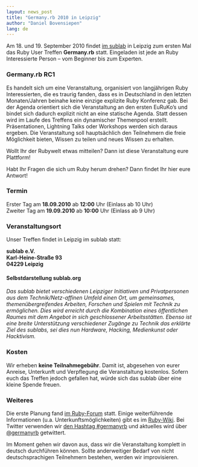 ```yaml
---
layout: news_post
title: "Germany.rb 2010 in Leipzig"
author: "Daniel Bovensiepen"
lang: de
---
```


Am 18. und 19. September 2010 findet [im sublab][1] in Leipzig zum
ersten Mal das Ruby User Treffen **Germany.rb** statt. Eingeladen ist
jede an Ruby Interessierte Person – vom Beginner bis zum Experten.

### Germany.rb RC1

Es handelt sich um eine Veranstaltung, organisiert von langjährigen Ruby
Interessierten, die es traurig fanden, dass es in Deutschland in den
letzten Monaten/Jahren beinahe keine einzige explizite Ruby Konferenz
gab. Bei der Agenda orientiert sich die Veranstaltung an den ersten
EuRuKo’s und bindet sich dadurch explizit nicht an eine statische
Agenda. Statt dessen wird im Laufe des Treffens ein dynamischer
Themenpool erstellt. Präsentationen, Lightning Talks oder Workshops
werden sich daraus ergeben. Die Veranstaltung soll hauptsächlich den
Teilnehmern die freie Möglichkeit bieten, Wissen zu teilen und neues
Wissen zu erhalten.

Wollt Ihr der Rubywelt etwas mitteilen? Dann ist diese Veranstaltung
eure Plattform!

Habt Ihr Fragen die sich um Ruby herum drehen? Dann findet Ihr hier eure
Antwort!

### Termin

Erster Tag am **18.09.2010** ab **12:00** Uhr (Einlass ab 10 Uhr)<br>
Zweiter Tag am **19.09.2010** ab **10:00** Uhr (Einlass ab 9 Uhr)

### Veranstaltungsort

Unser Treffen findet in Leipzig im sublab statt:

**sublab e.V.**<br>
**Karl-Heine-Straße 93**<br>
**04229 Leipzig**

#### Selbstdarstellung sublab.org

<cite>Das sublab bietet verschiedenen Leipziger Initiativen und
Privatpersonen aus dem Technik/Netz-affinen Umfeld einen Ort, um
gemeinsames, themenübergreifendes Arbeiten, Forschen und Spielen mit
Technik zu ermöglichen. Dies wird erreicht durch die Kombination eines
öffentlichen Raumes mit dem Angebot in sich geschlossener
Arbeitsstätten. Ebenso ist eine breite Unterstützung verschiedener
Zugänge zu Technik das erklärte Ziel des sublabs, sei dies nun Hardware,
Hacking, Medienkunst oder Hacktivism.</cite>

### Kosten

Wir erheben **keine Teilnahmegebühr**. Damit ist, abgesehen von eurer
Anreise, Unterkunft und Verpflegung die Veranstaltung kostenlos. Sofern
euch das Treffen jedoch gefallen hat, würde sich das sublab über eine
kleine Spende freuen.

### Weiteres

Die erste Planung fand [im Ruby-Forum][2] statt. Einige weiterführende
Informationen (u.a. Unterkunftsmöglichkeiten) gibt es im [Ruby-Wiki][3].
Bei Twitter verwenden wir [den Hashtag #germanyrb][4] und aktuelles wird
über [@germanyrb][5] getwittert.

Im Moment gehen wir davon aus, dass wir die Veranstaltung komplett in
deutsch durchführen können. Sollte anderweitiger Bedarf von nicht
deutschsprachigen Teilnehmern bestehen, werden wir improvisieren.



[1]: http://sublab.org/
[2]: http://forum.ruby-portal.de/viewtopic.php?f=6&amp;t=11363
[3]: http://wiki.ruby-portal.de/Forumstreffen
[4]: http://twitter.com/search?q=%23germanyrb
[5]: http://twitter.com/germanyrb
